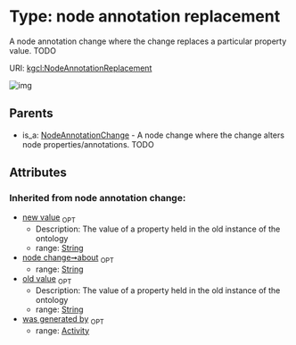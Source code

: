 
# Type: node annotation replacement


A node annotation change where the change replaces a particular property value. TODO

URI: [kgcl:NodeAnnotationReplacement](http://w3id.org/kgclNodeAnnotationReplacement)


![img](http://yuml.me/diagram/nofunky;dir:TB/class/[NodeAnnotationChange]^-[NodeAnnotationReplacement&#124;about(i):string%20%3F;old_value(i):string%20%3F;new_value(i):string%20%3F],[NodeAnnotationChange],[Activity])

## Parents

 *  is_a: [NodeAnnotationChange](NodeAnnotationChange.md) - A node change where the change alters node properties/annotations. TODO

## Attributes


### Inherited from node annotation change:

 * [new value](new_value.md)  <sub>OPT</sub>
    * Description: The value of a property held in the old instance of the ontology
    * range: [String](types/String.md)
 * [node change➞about](node_change_about.md)  <sub>OPT</sub>
    * range: [String](types/String.md)
 * [old value](old_value.md)  <sub>OPT</sub>
    * Description: The value of a property held in the old instance of the ontology
    * range: [String](types/String.md)
 * [was generated by](was_generated_by.md)  <sub>OPT</sub>
    * range: [Activity](Activity.md)
